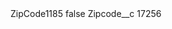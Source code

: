 <?xml version="1.0" encoding="UTF-8"?>
<CustomMetadata xmlns="http://soap.sforce.com/2006/04/metadata" xmlns:xsi="http://www.w3.org/2001/XMLSchema-instance" xmlns:xsd="http://www.w3.org/2001/XMLSchema">
    <label>ZipCode1185</label>
    <protected>false</protected>
    <values>
        <field>Zipcode__c</field>
        <value xsi:type="xsd:string">17256</value>
    </values>
</CustomMetadata>
